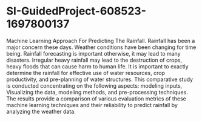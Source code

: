 # SI-GuidedProject-608523-1697800137 
Machine Learning Approach For Predicting The Rainfall. Rainfall has been a major concern these days. Weather conditions have been changing for time being. Rainfall forecasting is important otherwise, it may lead to many disasters. Irregular heavy rainfall may lead to the destruction of crops, heavy floods that can cause harm to human life. It is important to exactly determine the rainfall for effective use of water resources, crop productivity, and pre-planning of water structures.
This comparative study is conducted concentrating on the following aspects: modeling inputs, Visualizing the data, modeling methods, and pre-processing techniques. The results provide a comparison of various evaluation metrics of these machine learning techniques and their reliability to predict rainfall by analyzing the weather data.
